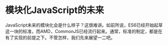 # 模块化JavaScript的未来

JavaScript未来的模块化会是什么样子？这很难讲。如前所说，ES6已经开始起草这一块的标准，而AMD，CommonJS已经流行起来。通常，标准的制定，都是在有了实现的前提之下。不管怎样，我们先来展望一二吧。
